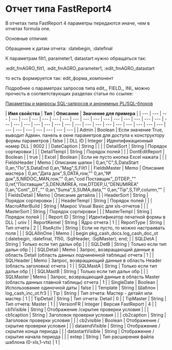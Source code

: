 # Отчет типа FastReport4

  
В отчетах типа FastReport 4 параметры передаются иначе, чем в отчетах formula one.

Основные отличия:

Обращение к датам отчета:   :datebegin, :datefinal

К параметрам filt1, parameter1, datastart нужно обращаться так:

:edit\_fmAGRO\_filt1, :edit\_fmAGRO\_parameter1, :edit\_fmAGRO\_datastart

то есть формируется так:  edit\_форма\_компонент

Подробнее о параметрах запросов типа edit\_, FIELD\_, INI\_ можно прочесть в соответствующих разделах статьи по ссылке:

[Параметры и макросы SQL-запросов и анонимных PL/SQL-блоков](http://wiki.bsoft.biz/xwiki/bin/view/%D0%A0%D0%B0%D0%B7%D1%80%D0%B0%D0%B1%D0%BE%D1%82%D0%BA%D0%B0/%D0%9F%D0%B0%D1%80%D0%B0%D0%BC%D0%B5%D1%82%D1%80%D1%8B+%D0%B8+%D0%BC%D0%B0%D0%BA%D1%80%D0%BE%D1%81%D1%8B+SQL-%D0%B7%D0%B0%D0%BF%D1%80%D0%BE%D1%81%D0%BE%D0%B2+%D0%B8+%D0%B0%D0%BD%D0%BE%D0%BD%D0%B8%D0%BC%D0%BD%D1%8B%D1%85+PL)

| **Имя свойства** | **Тип** | **Описание** | **Значение для примера** |
| --- | --- | --- | --- | --- | --- | --- | --- | --- | --- | --- | --- | --- | --- | --- | --- | --- | --- | --- | --- | --- | --- | --- | --- | --- | --- | --- | --- | --- | --- | --- | --- | --- | --- | --- | --- | --- | --- | --- | --- | --- |
| Admin | Boolean | Если значение True, выводит Админ. панель в окне параметров для доступа к конструктору формы параметров | false |
| DLL ID | Integer | Идентификационный номер DLL | 9002 |
| DateCaption | String |   |   |
| DetailSort | String | Порядок сортировки |   |
| DetailTempl | String | Порядок полей |   |
| DontEditReport | Boolean |   | true |
| Excel | Boolean | Если не пусто кнопка Excel нажата |   |
| FieldsHeader | Memo | Описание шапки | 0,an,"С",S,DataStart 0,an,"По",S,DataEnd 0,an,"Mag",S,Filt1 |
| FieldsMaster | Memo | Описание мастера | 0,an,"Дата док",S,DATA,row,"" 0,an,"№ док",S,NRDOC\_MAN,row,"" 0,an,"cod Поставщик",,DTDEP,,"" 0,ref,"Поставщик",S,DENUMIREA, row,DTDEP,U,"DENUMIREA" 0,an,"Cont",,DT,,"" 0,an,"Suma",S,SUMA,data,"" 0,an,"Tip",S,TIP,column,"" |
| FieldsDetail | Memo | Описание детайла |   |
| HeaderSort | String | Порядок сортировки |   |
| HeaderTempl | String | Порядок полей |   |
| MacroAfterBuild | String | Макрос Visual Basic для xls-отчетов |   |
| MasterSort | String | Порядок сортировки |   |
| MasterTempl | String | Порядок полей |   |
| Report ID | String | Идентификатор печатной формы в DLL | univ |
| ReportKemel | String | Ядро отчета | 1 |
| ReportType | String | Тип отчета | 2 |
| RseActiv | String | Если не пусто, то можно настраивать поля |   |
| SQLAllinOne | Memo |   | begin pkg\_cash\_docs.log\_cash\_doc\_ot                              \(:datebegin, :datefinal, 1150,                                       :SqlHeader, :SqlMaster\); end; |
| SQLDetA | String | Только если тип дальн обр |   |
| SQLDetB | String | Только если тип дальн обр |   |
| SQLDetail | Memo | Запрос, возвращающий данные в область Detail \(область данных подчиненной таблицы\) отчета | 1 |
| SQLHeader | Memo | Запрос, возвращающий данные в область Header \(область заголовка\) отчета | 1 |
| SQLMastA | String | Только если тип дальн обр |   |
| SQLMastB | String | Только если тип дальн обр |   |
| SQLMaster | Memo | Запрос, возвращающий данные в область Master \(область данных главной таблицы\) отчета | 1 |
| SingleDate | Boolean | Использование одиночной даты | false |
| Template | String | Шаблон | log\_cash\_inc\_ot.fr3 |
| Tip | String | Тип отчета: Мастер - детайл или мастер | 1 |
| TipDetail | String | Тип отчета: Detail | 0 |
| TipMaster | String | Тип отчета: Master | 1 |
| VersionFR | Integer | Версия FastReport | 4 |
| cb1Visible | String | Отображение /скрытие проверки условия |   |
| cb1caption | String | Заголовок проверки условия |   |
| cb2caption | String | Заголовок проверки условия |   |
| cb2visible | Boolean | Отображение / скрытие проверки условия |   |
| dataendVisible | String | Отображение / скрытие конца периода |   |
| datastartVisible | String | Отображение / скрытие начала периода |   |
| extep | String | Тип расширения файла шаблона \(0-xls,1-vts\) | 1 |


